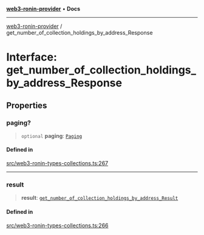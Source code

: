 [**web3-ronin-provider**](../README.md) • **Docs**

***

[web3-ronin-provider](../globals.md) / get\_number\_of\_collection\_holdings\_by\_address\_Response

# Interface: get\_number\_of\_collection\_holdings\_by\_address\_Response

## Properties

### paging?

> `optional` **paging**: [`Paging`](Paging.md)

#### Defined in

[src/web3-ronin-types-collections.ts:267](https://github.com/chuacw/web3-ronin-provider/blob/74865f4cc367fda569b2ea12b7ca079db4fcf0a2/src/web3-ronin-types-collections.ts#L267)

***

### result

> **result**: [`get_number_of_collection_holdings_by_address_Result`](get_number_of_collection_holdings_by_address_Result.md)

#### Defined in

[src/web3-ronin-types-collections.ts:266](https://github.com/chuacw/web3-ronin-provider/blob/74865f4cc367fda569b2ea12b7ca079db4fcf0a2/src/web3-ronin-types-collections.ts#L266)
